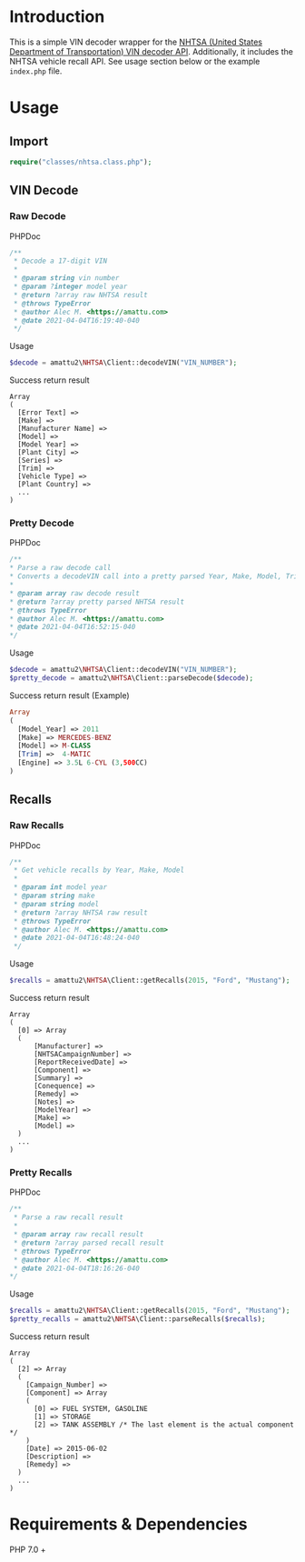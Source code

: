 # Introduction

This is a simple VIN decoder wrapper for the [NHTSA (United States Department of Transportation) VIN decoder API](https://vpic.nhtsa.dot.gov/api/). Additionally, it includes the NHTSA vehicle recall API. See usage section below or the example `index.php` file.

# Usage

## Import

```PHP
require("classes/nhtsa.class.php");
```

## VIN Decode

### Raw Decode

PHPDoc

```PHP
/**
 * Decode a 17-digit VIN
 *
 * @param string vin number
 * @param ?integer model year
 * @return ?array raw NHTSA result
 * @throws TypeError
 * @author Alec M. <https://amattu.com>
 * @date 2021-04-04T16:19:40-040
 */
```

Usage

```PHP
$decode = amattu2\NHTSA\Client::decodeVIN("VIN_NUMBER");
```

Success return result

```
Array
(
  [Error Text] =>
  [Make] =>
  [Manufacturer Name] =>
  [Model] =>
  [Model Year] =>
  [Plant City] =>
  [Series] =>
  [Trim] =>
  [Vehicle Type] =>
  [Plant Country] =>
  ...
)
```

### Pretty Decode

PHPDoc

```PHP
/**
* Parse a raw decode call
* Converts a decodeVIN call into a pretty parsed Year, Make, Model, Trim, Engine array
*
* @param array raw decode result
* @return ?array pretty parsed NHTSA result
* @throws TypeError
* @author Alec M. <https://amattu.com>
* @date 2021-04-04T16:52:15-040
*/
```

Usage

```PHP
$decode = amattu2\NHTSA\Client::decodeVIN("VIN_NUMBER");
$pretty_decode = amattu2\NHTSA\Client::parseDecode($decode);
```

Success return result (Example)

```PHP
Array
(
  [Model_Year] => 2011
  [Make] => MERCEDES-BENZ
  [Model] => M-CLASS
  [Trim] =>  4-MATIC
  [Engine] => 3.5L 6-CYL (3,500CC)
)
```

## Recalls

### Raw Recalls

PHPDoc

```PHP
/**
 * Get vehicle recalls by Year, Make, Model
 *
 * @param int model year
 * @param string make
 * @param string model
 * @return ?array NHTSA raw result
 * @throws TypeError
 * @author Alec M. <https://amattu.com>
 * @date 2021-04-04T16:48:24-040
 */
```

Usage

```PHP
$recalls = amattu2\NHTSA\Client::getRecalls(2015, "Ford", "Mustang");
```

Success return result

```
Array
(
  [0] => Array
  (
      [Manufacturer] =>
      [NHTSACampaignNumber] =>
      [ReportReceivedDate] =>
      [Component] =>
      [Summary] =>
      [Conequence] =>
      [Remedy] =>
      [Notes] =>
      [ModelYear] =>
      [Make] =>
      [Model] =>
  )
  ...
)
```

### Pretty Recalls

PHPDoc

```PHP
/**
 * Parse a raw recall result
 *
 * @param array raw recall result
 * @return ?array parsed recall result
 * @throws TypeError
 * @author Alec M. <https://amattu.com>
 * @date 2021-04-04T18:16:26-040
*/
```

Usage

```PHP
$recalls = amattu2\NHTSA\Client::getRecalls(2015, "Ford", "Mustang");
$pretty_recalls = amattu2\NHTSA\Client::parseRecalls($recalls);
```

Success return result

```
Array
(
  [2] => Array
  (
    [Campaign_Number] =>
    [Component] => Array
    (
      [0] => FUEL SYSTEM, GASOLINE
      [1] => STORAGE
      [2] => TANK ASSEMBLY /* The last element is the actual component */
    )
    [Date] => 2015-06-02
    [Description] =>
    [Remedy] =>
  )
  ...
)
```

# Requirements & Dependencies

PHP 7.0 +
